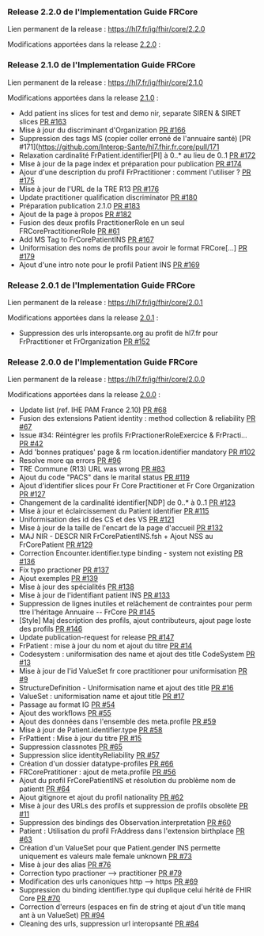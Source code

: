 ### Release 2.2.0 de l'Implementation Guide FRCore

Lien permanent de la release : https://hl7.fr/ig/fhir/core/2.2.0

Modifications apportées dans la release [2.2.0](https://github.com/Interop-Sante/hl7.fhir.fr.core/milestone/10?closed=1) :

### Release 2.1.0 de l'Implementation Guide FRCore

Lien permanent de la release : https://hl7.fr/ig/fhir/core/2.1.0

Modifications apportées dans la release [2.1.0](https://github.com/Interop-Sante/hl7.fhir.fr.core/milestone/9?closed=1) :

* Add patient ins slices for test and demo nir, separate SIREN & SIRET slices [PR #163](https://github.com/Interop-Sante/hl7.fhir.fr.core/pull/163)
* Mise à jour du discriminant d'Organization [PR #166](https://github.com/Interop-Sante/hl7.fhir.fr.core/pull/166)
* Suppression des tags MS (copier coller erroné de l'annuaire santé) [PR #171](https://github.com/Interop-Sante/hl7.fhir.fr.core/pull/171
* Relaxation cardinalité FrPatient.identifier[PI] à 0..* au lieu de 0..1 [PR #172](https://github.com/Interop-Sante/hl7.fhir.fr.core/pull/172)
* Mise à jour de la page index et préparation pour publication [PR #174](https://github.com/Interop-Sante/hl7.fhir.fr.core/pull/174)
* Ajour d'une description du profil FrPractitioner : comment l'utiliser ? [PR #175](https://github.com/Interop-Sante/hl7.fhir.fr.core/pull/175)
* Mise à jour de l'URL de la TRE R13 [PR #176](https://github.com/Interop-Sante/hl7.fhir.fr.core/pull/176)
* Update practitioner qualification discriminator [PR #180](https://github.com/Interop-Sante/hl7.fhir.fr.core/pull/180)
* Préparation publication 2.1.0 [PR #183](https://github.com/Interop-Sante/hl7.fhir.fr.core/pull/183)
* Ajout de la page à propos [PR #182](https://github.com/Interop-Sante/hl7.fhir.fr.core/pull/182)
* Fusion des deux profils PractitionerRole en un seul FRCorePractitionerRole [PR #61](https://github.com/Interop-Sante/hl7.fhir.fr.core/pull/61 )
* Add MS Tag to FrCorePatientINS [PR #167](https://github.com/Interop-Sante/hl7.fhir.fr.core/pull/167)
* Uniformisation des noms de profils pour avoir le format FRCore[...] [PR #179](https://github.com/Interop-Sante/hl7.fhir.fr.core/pull/179)
* Ajout d'une intro note pour le profil Patient INS [PR #169](https://github.com/Interop-Sante/hl7.fhir.fr.core/pull/169)

### Release 2.0.1 de l'Implementation Guide FRCore

Lien permanent de la release : https://hl7.fr/ig/fhir/core/2.0.1

Modifications apportées dans la release [2.0.1](https://github.com/Interop-Sante/hl7.fhir.fr.core/milestone/11) :

* Suppression des urls interopsante.org au profit de hl7.fr pour FrPractitioner et FrOrganization [PR #152](https://github.com/Interop-Sante/hl7.fhir.fr.core/pull/152)

### Release 2.0.0 de l'Implementation Guide FRCore

Lien permanent de la release : https://hl7.fr/ig/fhir/core/2.0.0

Modifications apportées dans la release [2.0.0](https://github.com/Interop-Sante/hl7.fhir.fr.core/milestone/6?closed=1) :

* Update list (ref. IHE PAM France 2.10) [PR #68](https://github.com/Interop-Sante/hl7.fhir.fr.core/pull/68)
* Fusion des extensions Patient identity : method collection & reliability [PR #67](https://github.com/Interop-Sante/hl7.fhir.fr.core/pull/67)
* Issue #34: Réintégrer les profils FrPractionerRoleExercice & FrPracti… [PR #42](https://github.com/Interop-Sante/hl7.fhir.fr.core/pull/42)
* Add 'bonnes pratiques' page & rm location.identifier mandatory [PR #102](https://github.com/Interop-Sante/hl7.fhir.fr.core/pull/102)
* Resolve more qa errors [PR #96](https://github.com/Interop-Sante/hl7.fhir.fr.core/pull/96)
* TRE Commune (R13) URL was wrong [PR #83](https://github.com/Interop-Sante/hl7.fhir.fr.core/pull/83)
* Ajout du code "PACS" dans le marital status [PR #119](https://github.com/Interop-Sante/hl7.fhir.fr.core/pull/119)
* Ajout d'identifier slices pour Fr Core Practitioner et Fr Core Organization [PR #127](https://github.com/Interop-Sante/hl7.fhir.fr.core/pull/127)
* Changement de la cardinalité identifier[NDP] de 0..* à 0..1 [PR #123](https://github.com/Interop-Sante/hl7.fhir.fr.core/pull/123)
* Mise à jour et éclaircissement du Patient identifier [PR #115](https://github.com/Interop-Sante/hl7.fhir.fr.core/pull/115)
* Uniformisation des id des CS et des VS [PR #121](https://github.com/Interop-Sante/hl7.fhir.fr.core/pull/121)
* Mise à jour de la taille de l'encart de la page d'accueil [PR #132](https://github.com/Interop-Sante/hl7.fhir.fr.core/pull/132)
* MAJ NIR - DESCR NIR FrCorePatientINS.fsh + Ajout NSS au FrCorePatient [PR #129](https://github.com/Interop-Sante/hl7.fhir.fr.core/pull/129)
* Correction Encounter.identifier.type binding - system not existing [PR #136](https://github.com/Interop-Sante/hl7.fhir.fr.core/pull/136)
* Fix typo practioner [PR #137](https://github.com/Interop-Sante/hl7.fhir.fr.core/pull/137)
* Ajout exemples [PR #139](https://github.com/Interop-Sante/hl7.fhir.fr.core/pull/139)
* Mise à jour des spécialités [PR #138](https://github.com/Interop-Sante/hl7.fhir.fr.core/pull/138)
* Mise à jour de l'identifiant patient INS [PR #133](https://github.com/Interop-Sante/hl7.fhir.fr.core/pull/133)
* Suppression de lignes inutiles et relâchement de contraintes pour perm ttre l'héritage Annuaire -- FrCore [PR #145](https://github.com/Interop-Sante/hl7.fhir.fr.core/pull/145)
* [Style] Maj description des profils, ajout contributeurs, ajout page loste des profils [PR #146](https://github.com/Interop-Sante/hl7.fhir.fr.core/pull/146)
* Update publication-request for release [PR #147](https://github.com/Interop-Sante/hl7.fhir.fr.core/pull/147)
* FrPatient : mise à jour du nom et ajout du titre [PR #14](https://github.com/Interop-Sante/hl7.fhir.fr.core/pull/14)
* Codesystem : uniformisation des name et ajout des title CodeSystem [PR #13](https://github.com/Interop-Sante/hl7.fhir.fr.core/pull/13)
* Mise à jour de l'id ValueSet fr core practitioner pour uniformisation [PR #9](https://github.com/Interop-Sante/hl7.fhir.fr.core/pull/9)
* StructureDefinition - Uniformisation name et ajout des title [PR #16](https://github.com/Interop-Sante/hl7.fhir.fr.core/pull/16)
* ValueSet : uniformisation name et ajout title [PR #17](https://github.com/Interop-Sante/hl7.fhir.fr.core/pull/17)
* Passage au format IG [PR #54](https://github.com/Interop-Sante/hl7.fhir.fr.core/pull/54)
* Ajout des workflows [PR #55](https://github.com/Interop-Sante/hl7.fhir.fr.core/pull/55)
* Ajout des données dans l'ensemble des meta.profile [PR #59](https://github.com/Interop-Sante/hl7.fhir.fr.core/pull/59)
* Mise à jour de Patient.identifier.type [PR #58](https://github.com/Interop-Sante/hl7.fhir.fr.core/pull/58)
* FrPattient : Mise à jour du titre [PR #15](https://github.com/Interop-Sante/hl7.fhir.fr.core/pull/15)
* Suppression classnotes [PR #65](https://github.com/Interop-Sante/hl7.fhir.fr.core/pull/65)
* Suppression slice identityReliability [PR #57](https://github.com/Interop-Sante/hl7.fhir.fr.core/pull/57)
* Création d'un dossier datatype-profiles [PR #66](https://github.com/Interop-Sante/hl7.fhir.fr.core/pull/66)
* FRCorePratitioner : ajout de meta.profile [PR #56](https://github.com/Interop-Sante/hl7.fhir.fr.core/pull/56)
* Ajout du profil FrCorePatientINS et résolution du problème nom de patientt [PR #64](https://github.com/Interop-Sante/hl7.fhir.fr.core/pull/64)
* Ajout gitignore et ajout du profil nationality [PR #62](https://github.com/Interop-Sante/hl7.fhir.fr.core/pull/62)
* Mise à jour des URLs des profils et suppression de profils obsolète [PR #11](https://github.com/Interop-Sante/hl7.fhir.fr.core/pull/11)
* Suppression des bindings des Observation.interpretation [PR #60](https://github.com/Interop-Sante/hl7.fhir.fr.core/pull/60)
* Patient : Utilisation du profil FrAddress dans l'extension birthplace [PR #63](https://github.com/Interop-Sante/hl7.fhir.fr.core/pull/63)
* Création d'un ValueSet pour que Patient.gender INS permette uniquement  es valeurs male female unknown
[PR #73](https://github.com/Interop-Sante/hl7.fhir.fr.core/pull/73)
* Mise à jour des alias [PR #76](https://github.com/Interop-Sante/hl7.fhir.fr.core/pull/76)
* Correction typo practioner --> practitioner [PR #79](https://github.com/Interop-Sante/hl7.fhir.fr.core/pull/79)
* Modification des urls canoniques http --> https [PR #69](https://github.com/Interop-Sante/hl7.fhir.fr.core/pull/69)
* Suppression du binding identifier.type qui duplique celui hérité de FHIR Core [PR #70](https://github.com/Interop-Sante/hl7.fhir.fr.core/pull/70)
* Correction d'erreurs (espaces en fin de string et ajout d'un title manq ant à un ValueSet) [PR #94](https://github.com/Interop-Sante/hl7.fhir.fr.core/pull/94)
* Cleaning des urls, suppression url interopsanté [PR #84](https://github.com/Interop-Sante/hl7.fhir.fr.core/pull/84)